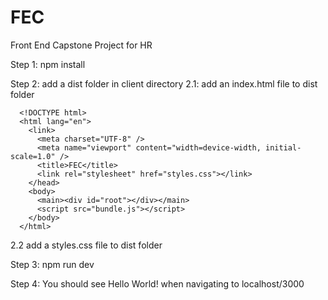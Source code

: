 # FEC
Front End Capstone Project for HR

Step 1: npm install

Step 2: add a dist folder in client directory
  2.1: add an index.html file to dist folder
  ```
    <!DOCTYPE html>
    <html lang="en">
      <link>
        <meta charset="UTF-8" />
        <meta name="viewport" content="width=device-width, initial-scale=1.0" />
        <title>FEC</title>
        <link rel="stylesheet" href="styles.css"></link>
      </head>
      <body>
        <main><div id="root"></div></main>
        <script src="bundle.js"></script>
      </body>
    </html>
  ```
  2.2 add a styles.css file to dist folder
  
Step 3: npm run dev

Step 4: You should see Hello World! when navigating to localhost/3000
